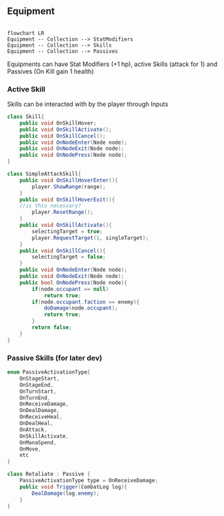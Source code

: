 ## Equipment

```mermaid

flowchart LR
Equipment -- Collection --> StatModifiers 
Equipment -- Collection --> Skills
Equipment -- Collection --> Passives
```

Equipments can have Stat Modifiers (+1 hp), active Skills  (attack for 1) and Passives (On Kill gain 1 health)


### Active Skill
Skills can be interacted with by the player through Inputs

```cs
class Skill{
	public void OnSkillHover;
	public void OnSkillActivate();
	public void OnSkillCancel();
	public void OnNodeEnter(Node node);
	public void OnNodeExit(Node node);
	public void OnNodePress(Node node);
}
```

```cs
class SimpleAttackSkill{
	public void OnSkillHoverEnter(){
		player.ShowRange(range);
	}
	public void OnSkillHoverExit(){
	//is this necessary?
		player.ResetRange();
	}
	public void OnSkillActivate(){
		selectingTarget = true;
		player.RequestTarget(1, singleTarget);
	}
	public void OnSkillCancel(){
		selectingTarget = false;
	}
	public void OnNodeEnter(Node node);
	public void OnNodeExit(Node node);
	public bool OnNodePress(Node node){
		if(node.occupant == null) 
			return true;
		if(node.occupant.faction == enemy){
			doDamage(node.occupant);
			return true;
		} 
		return false;
	}
}
```

### Passive Skills (for later dev)


```cs
enum PassiveActivationType{
	OnStageStart,
	OnStageEnd,
	OnTurnStart,
	OnTurnEnd,
	OnReceiveDamage,
	OnDealDamage,
	OnReceiveHeal,
	OnDealHeal,
	OnAttack,
	OnSkillActivate,
	OnManaSpend,
	OnMove,
	etc
}
```

```cs
class Retaliate : Passive {
	PassiveActivationType type = OnReceiveDamage;
	public void Trigger(CombatLog log){
		DealDamage(log.enemy);
	}
}
```